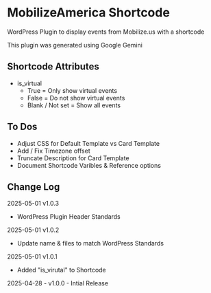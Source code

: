 # MobilizeAmerica Shortcode 
WordPress Plugin to display events from Mobilize.us with a shortcode

This plugin was generated using Google Gemini

## Shortcode Attributes
* is_virtual
  * True = Only show virtual events
  * False = Do not show virtual events
  * Blank / Not set = Show all events   

## To Dos
* Adjust CSS for Default Template vs Card Template
* Add / Fix Timezone offset
* Truncate Description for Card Template
* Document Shortcode Varibles & Reference options 


## Change Log

2025-05-01 v1.0.3
* WordPress Plugin Header Standards

2025-05-01 v1.0.2
* Update name & files to match WordPress Standards

2025-05-01 v1.0.1
* Added "is_virutal" to Shortcode

2025-04-28 - v1.0.0 - Intial Release
